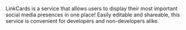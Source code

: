 LinkCards is a service that allows users to display their most important social media presences in one place! Easily editable and shareable, this service is convenient for developers and non-developers alike.